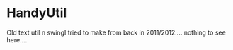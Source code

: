 # HandyUtil

Old text util n swingI tried to make from back in 2011/2012.... nothing to see here....
